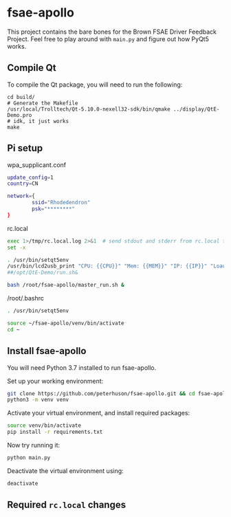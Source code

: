 # fsae-apollo

This project contains the bare bones for the Brown FSAE Driver Feedback Project. Feel free to play around with `main.py` and figure out how PyQt5 works. 

## Compile Qt 

To compile the Qt package, you will need to run the following: 

```
cd build/
# Generate the Makefile 
/usr/local/Trolltech/Qt-5.10.0-nexell32-sdk/bin/qmake ../display/QtE-Demo.pro 
# idk, it just works
make
```

## Pi setup

wpa_supplicant.conf
```sh
update_config=1
country=CN

network={
        ssid="Rhodedendron"
        psk="********"
}
```

rc.local
```sh
exec 1>/tmp/rc.local.log 2>&1  # send stdout and stderr from rc.local to a log file
set -x

. /usr/bin/setqt5env
/usr/bin/lcd2usb_print "CPU: {{CPU}}" "Mem: {{MEM}}" "IP: {{IP}}" "LoadAvg: {{LOADAVG}}" 2>&1 > /dev/null&
##/opt/QtE-Demo/run.sh&

bash /root/fsae-apollo/master_run.sh &
```
/root/.bashrc
```sh
. /usr/bin/setqt5env

source ~/fsae-apollo/venv/bin/activate
cd ~
```



## Install fsae-apollo 
You will need Python 3.7 installed to run fsae-apollo. 

Set up your working environment: 
``` sh
git clone https://github.com/peterhuson/fsae-apollo.git && cd fsae-apollo
python3 -m venv venv
```

Activate your virtual environment, and install required packages: 
``` sh 
source venv/bin/activate
pip install -r requirements.txt
```

Now try running it:
``` sh
python main.py
```

Deactivate the virtual environment using: 
``` sh
deactivate
```

## Required `rc.local` changes
```sh 

```
